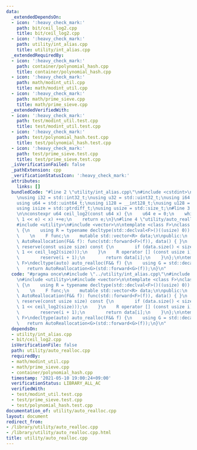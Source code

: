 ```yaml
---
data:
  _extendedDependsOn:
  - icon: ':heavy_check_mark:'
    path: bit/ceil_log2.cpp
    title: bit/ceil_log2.cpp
  - icon: ':heavy_check_mark:'
    path: utility/int_alias.cpp
    title: utility/int_alias.cpp
  _extendedRequiredBy:
  - icon: ':heavy_check_mark:'
    path: container/polynomial_hash.cpp
    title: container/polynomial_hash.cpp
  - icon: ':heavy_check_mark:'
    path: math/modint_util.cpp
    title: math/modint_util.cpp
  - icon: ':heavy_check_mark:'
    path: math/prime_sieve.cpp
    title: math/prime_sieve.cpp
  _extendedVerifiedWith:
  - icon: ':heavy_check_mark:'
    path: test/modint_util.test.cpp
    title: test/modint_util.test.cpp
  - icon: ':heavy_check_mark:'
    path: test/polynomial_hash.test.cpp
    title: test/polynomial_hash.test.cpp
  - icon: ':heavy_check_mark:'
    path: test/prime_sieve.test.cpp
    title: test/prime_sieve.test.cpp
  _isVerificationFailed: false
  _pathExtension: cpp
  _verificationStatusIcon: ':heavy_check_mark:'
  attributes:
    links: []
  bundledCode: "#line 2 \"utility/int_alias.cpp\"\n#include <cstdint>\n#include <cstddef>\n\
    \nusing i32 = std::int32_t;\nusing u32 = std::uint32_t;\nusing i64 = std::int64_t;\n\
    using u64 = std::uint64_t;\nusing i128 = __int128_t;\nusing u128 = __uint128_t;\n\
    using isize = std::ptrdiff_t;\nusing usize = std::size_t;\n#line 3 \"bit/ceil_log2.cpp\"\
    \n\nconstexpr u64 ceil_log2(const u64 x) {\n    u64 e = 0;\n    while (((u64)\
    \ 1 << e) < x) ++e;\n    return e;\n}\n#line 4 \"utility/auto_realloc.cpp\"\n\
    #include <utility>\n#include <vector>\n\ntemplate <class F>\nclass AutoReallocation\
    \ {\n    using R = typename decltype(std::declval<F>()((usize) 0))::value_type;\n\
    \    \n    F func;\n    mutable std::vector<R> data;\n\npublic:\n    explicit\
    \ AutoReallocation(F&& f): func(std::forward<F>(f)), data() { }\n    \n    void\
    \ reserve(const usize size) const {\n        if (data.size() < size) data = func(((usize)\
    \ 1 << ceil_log2(size)));\n    }\n    R operator [] (const usize i) const {\n\
    \        reserve(i + 1);\n        return data[i];\n    }\n};\n\ntemplate <class\
    \ F>\ndecltype(auto) auto_realloc(F&& f) {\n    using G = std::decay_t<F>;\n \
    \   return AutoReallocation<G>(std::forward<G>(f));\n}\n"
  code: "#pragma once\n#include \"../utility/int_alias.cpp\"\n#include \"../bit/ceil_log2.cpp\"\
    \n#include <utility>\n#include <vector>\n\ntemplate <class F>\nclass AutoReallocation\
    \ {\n    using R = typename decltype(std::declval<F>()((usize) 0))::value_type;\n\
    \    \n    F func;\n    mutable std::vector<R> data;\n\npublic:\n    explicit\
    \ AutoReallocation(F&& f): func(std::forward<F>(f)), data() { }\n    \n    void\
    \ reserve(const usize size) const {\n        if (data.size() < size) data = func(((usize)\
    \ 1 << ceil_log2(size)));\n    }\n    R operator [] (const usize i) const {\n\
    \        reserve(i + 1);\n        return data[i];\n    }\n};\n\ntemplate <class\
    \ F>\ndecltype(auto) auto_realloc(F&& f) {\n    using G = std::decay_t<F>;\n \
    \   return AutoReallocation<G>(std::forward<G>(f));\n}\n"
  dependsOn:
  - utility/int_alias.cpp
  - bit/ceil_log2.cpp
  isVerificationFile: false
  path: utility/auto_realloc.cpp
  requiredBy:
  - math/modint_util.cpp
  - math/prime_sieve.cpp
  - container/polynomial_hash.cpp
  timestamp: '2021-05-10 19:00:24+09:00'
  verificationStatus: LIBRARY_ALL_AC
  verifiedWith:
  - test/modint_util.test.cpp
  - test/prime_sieve.test.cpp
  - test/polynomial_hash.test.cpp
documentation_of: utility/auto_realloc.cpp
layout: document
redirect_from:
- /library/utility/auto_realloc.cpp
- /library/utility/auto_realloc.cpp.html
title: utility/auto_realloc.cpp
---
```

